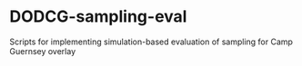 # DODCG-sampling-eval
 Scripts for implementing simulation-based evaluation of sampling for Camp Guernsey overlay
